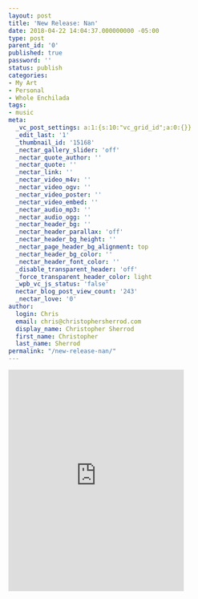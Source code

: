 ```yaml
---
layout: post
title: 'New Release: Nan'
date: 2018-04-22 14:04:37.000000000 -05:00
type: post
parent_id: '0'
published: true
password: ''
status: publish
categories:
- My Art
- Personal
- Whole Enchilada
tags:
- music
meta:
  _vc_post_settings: a:1:{s:10:"vc_grid_id";a:0:{}}
  _edit_last: '1'
  _thumbnail_id: '15168'
  _nectar_gallery_slider: 'off'
  _nectar_quote_author: ''
  _nectar_quote: ''
  _nectar_link: ''
  _nectar_video_m4v: ''
  _nectar_video_ogv: ''
  _nectar_video_poster: ''
  _nectar_video_embed: ''
  _nectar_audio_mp3: ''
  _nectar_audio_ogg: ''
  _nectar_header_bg: ''
  _nectar_header_parallax: 'off'
  _nectar_header_bg_height: ''
  _nectar_page_header_bg_alignment: top
  _nectar_header_bg_color: ''
  _nectar_header_font_color: ''
  _disable_transparent_header: 'off'
  _force_transparent_header_color: light
  _wpb_vc_js_status: 'false'
  nectar_blog_post_view_count: '243'
  _nectar_love: '0'
author:
  login: Chris
  email: chris@christophersherrod.com
  display_name: Christopher Sherrod
  first_name: Christopher
  last_name: Sherrod
permalink: "/new-release-nan/"
---
```

<p><iframe style="border: 0; width: 350px; height: 442px;" src="https://bandcamp.com/EmbeddedPlayer/track=3772306665/size=large/bgcol=ffffff/linkcol=0687f5/tracklist=false/transparent=true/" seamless><a href="http://chr1stopher.bandcamp.com/track/nan">Nan by Chr1stoher</a></iframe></p>

